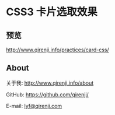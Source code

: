 # CSS3 卡片选取效果

## 预览

http://www.qirenji.info/practices/card-css/

## About

关于我: http://www.qirenji.info/about

GitHub: https://github.com/qirenji/

E-mail: lyf@qirenji.com
